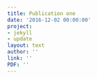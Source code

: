 ```yaml
---
title: Publication one
date: '2016-12-02 00:00:00'
project:
- jekyll
- update
layout: text
author: ''
link: ''
PDF: ''
---
```

